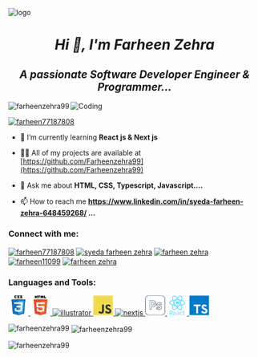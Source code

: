 ![logo](https://as1.ftcdn.net/v2/jpg/05/36/64/54/1000_F_536645401_33OJ7TOYMcNddpI23TML3buQYhR0DPfV.jpg)

<h1 align="center"><i>Hi 👋, I'm Farheen Zehra</i></h1>
<h2 align="center"><i>A passionate Software Developer Engineer & Programmer...</i></h2>

<img align="right" alt="Coding" width="380" src="https://c.tenor.com/AlUkiGkR2j8AAAAM/new-game-ahagon-umiko-programming.gif">

<p align="left"> <img src="https://komarev.com/ghpvc/?username=farheenzehra99&label=Profile%20views&color=0e75b6&style=flat" alt="farheenzehra99" /> </p>

<p align="left"> <a href="https://twitter.com/farheen77187808" target="blank"><img src="https://img.shields.io/twitter/follow/farheen77187808?logo=twitter&style=for-the-badge" alt="farheen77187808" /></a> </p>

- 🌱 I’m currently learning **React js & Next js**

- 👨‍💻 All of my projects are available at [https://github.com/Farheenzehra99](https://github.com/Farheenzehra99)

- 💬 Ask me about **HTML, CSS, Typescript, Javascript....**

- 📫 How to reach me **https://www.linkedin.com/in/syeda-farheen-zehra-648459268/ ...**

<h3 align="left">Connect with me:</h3>
<p align="left">
<a href="https://twitter.com/farheen77187808" target="blank"><img align="center" src="https://raw.githubusercontent.com/rahuldkjain/github-profile-readme-generator/master/src/images/icons/Social/twitter.svg" alt="farheen77187808" height="30" width="40" /></a>
<a href="https://linkedin.com/in/syeda farheen zehra" target="blank"><img align="center" src="https://raw.githubusercontent.com/rahuldkjain/github-profile-readme-generator/master/src/images/icons/Social/linked-in-alt.svg" alt="syeda farheen zehra" height="30" width="40" /></a>
<a href="https://fb.com/farheen zehra" target="blank"><img align="center" src="https://raw.githubusercontent.com/rahuldkjain/github-profile-readme-generator/master/src/images/icons/Social/facebook.svg" alt="farheen zehra" height="30" width="40" /></a>
<a href="https://instagram.com/farheen11099" target="blank"><img align="center" src="https://raw.githubusercontent.com/rahuldkjain/github-profile-readme-generator/master/src/images/icons/Social/instagram.svg" alt="farheen11099" height="30" width="40" /></a>
<a href="https://www.hackerrank.com/farheen zehra" target="blank"><img align="center" src="https://raw.githubusercontent.com/rahuldkjain/github-profile-readme-generator/master/src/images/icons/Social/hackerrank.svg" alt="farheen zehra" height="30" width="40" /></a>
</p>

<h3 align="left">Languages and Tools:</h3>
<p align="left"> <a href="https://www.w3schools.com/css/" target="_blank" rel="noreferrer"> <img src="https://raw.githubusercontent.com/devicons/devicon/master/icons/css3/css3-original-wordmark.svg" alt="css3" width="40" height="40"/> </a> <a href="https://www.w3.org/html/" target="_blank" rel="noreferrer"> <img src="https://raw.githubusercontent.com/devicons/devicon/master/icons/html5/html5-original-wordmark.svg" alt="html5" width="40" height="40"/> </a> <a href="https://www.adobe.com/in/products/illustrator.html" target="_blank" rel="noreferrer"> <img src="https://www.vectorlogo.zone/logos/adobe_illustrator/adobe_illustrator-icon.svg" alt="illustrator" width="40" height="40"/> </a> <a href="https://developer.mozilla.org/en-US/docs/Web/JavaScript" target="_blank" rel="noreferrer"> <img src="https://raw.githubusercontent.com/devicons/devicon/master/icons/javascript/javascript-original.svg" alt="javascript" width="40" height="40"/> </a> <a href="https://nextjs.org/" target="_blank" rel="noreferrer"> <img src="https://cdn.worldvectorlogo.com/logos/nextjs-2.svg" alt="nextjs" width="40" height="40"/> </a> <a href="https://www.photoshop.com/en" target="_blank" rel="noreferrer"> <img src="https://raw.githubusercontent.com/devicons/devicon/master/icons/photoshop/photoshop-line.svg" alt="photoshop" width="40" height="40"/> </a> <a href="https://reactjs.org/" target="_blank" rel="noreferrer"> <img src="https://raw.githubusercontent.com/devicons/devicon/master/icons/react/react-original-wordmark.svg" alt="react" width="40" height="40"/> </a> <a href="https://www.typescriptlang.org/" target="_blank" rel="noreferrer"> <img src="https://raw.githubusercontent.com/devicons/devicon/master/icons/typescript/typescript-original.svg" alt="typescript" width="40" height="40"/> </a> </p>

<p><img align="left" src="https://github-readme-stats.vercel.app/api/top-langs?username=farheenzehra99&show_icons=true&locale=en&layout=compact" alt="farheenzehra99" /></p>

<p>&nbsp;<img align="center" src="https://github-readme-stats.vercel.app/api?username=farheenzehra99&show_icons=true&locale=en" alt="farheenzehra99" /></p>

<p><img align="center" src="https://github-readme-streak-stats.herokuapp.com/?user=farheenzehra99&" alt="farheenzehra99" /></p>
